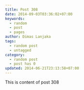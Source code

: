 ```yaml
---
title: Post 308
date: 2014-09-03T03:36:02+07:00
keywords:
  - random
  - post
  - pages
author: Dimas Lanjaka
tags:
  - random post
  - untagged
category:
  - random post
  - post has 0
updated: 2014-06-21T23:13:58+07:00
---
```

This is content of post 308